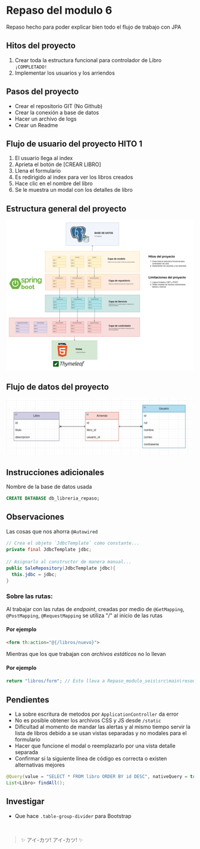 # Repaso del modulo 6

Repaso hecho para poder explicar bien todo el flujo de trabajo con JPA

## Hitos del proyecto

1. Crear toda la estructura funcional para controlador de Libro `¡COMPLETADO!`
2. Implementar los usuarios y los arriendos

## Pasos del proyecto

- Crear el repositorio GIT (No Github)
- Crear la conexión a base de datos
- Hacer un archivo de logs
- Crear un Readme

## Flujo de usuario del proyecto HITO 1

1. El usuario llega al index
2. Aprieta el botón de [CREAR LIBRO]
3. Llena el formulario
4. Es redirigido al index para ver los libros creados
5. Hace clic en el nombre del libro
6. Se le muestra un modal con los detalles de libro

## Estructura general del proyecto

![flujo_general](pictures/flujo-programa.png)

## Flujo de datos del proyecto

![database](image.png)

## Instrucciones adicionales

Nombre de la base de datos usada

```sql
CREATE DATABASE db_libreria_repaso;
```

## Observaciones

Las cosas que nos ahorra `@Autowired`

```java
// Crea el objeto `JdbcTemplate` como constante...
private final JdbcTemplate jdbc;

// Asignarlo al constructor de manera manual...
public SaleRepository(JdbcTemplate jdbc){
  this.jdbc = jdbc;
}
```

### Sobre las rutas:

Al trabajar con las rutas de *endpoint*, creadas por medio de `@GetMapping`, `@PostMapping`, `@RequestMapping` se utiliza "/" al inicio de las rutas

#### Por ejemplo

```html
<form th:action="@{/libros/nuevo}">
```

Mientras que los que trabajan con *archivos estáticos* no lo llevan

#### Por ejemplo

```java
return "libros/form"; // Esto lleva a Repaso_modulo_seis\src\main\resources\templates\libros\form.html
```

## Pendientes

- La sobre escritura de metodos por `ApplicationController` da error
- No es posible obtener los archivos CSS y JS desde `/static`
- Dificultad al momento de mandar las alertas y al mismo tiempo servir la lista de libros debido a se usan vistas separadas y no modales para el formulario
- Hacer que funcione el modal o reemplazarlo por una vista detalle separada
- Confirmar si la siguiente línea de código es correcta o existen alternativas mejores
```java
@Query(value = "SELECT * FROM libro ORDER BY id DESC", nativeQuery = true)
List<Libro> findAll();
```

## Investigar

- Que hace `.table-group-divider` para Bootstrap

<br>

> ✨ アイ-カツ! アイ-カツ! ✨